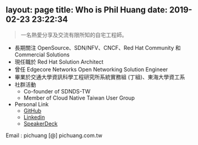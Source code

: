 layout: page
title: Who is Phil Huang
date: 2019-02-23 23:22:34
---
> 一名熱愛分享及交流有限所知的自宅工程師。


* 長期關注 OpenSource、SDN/NFV、CNCF、Red Hat Community 和 Commercial Solutions
* 現任職於 Red Hat Solution Architect
* 曾任 Edgecore Networks Open Networking Solution Engineer
* 畢業於交通大學資訊科學工程研究所系統實務組 (丁組)、東海大學資工系
* 社群活動
  * Co-founder of SDNDS-TW
  * Member of Cloud Native Taiwan User Group
* Personal Link
  * [GitHub](http://github.com/pichuang)
  * [Linkedin](https://www.linkedin.com/in/phil-huang-09b09895/)
  * [SpeakerDeck](http://speakerdeck.com/pichuang)

Email : pichuang [@] pichuang.com.tw